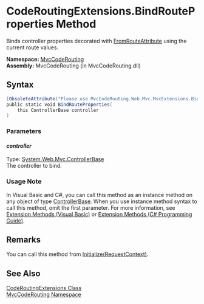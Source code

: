 CodeRoutingExtensions.BindRouteProperties Method
================================================
Binds controller properties decorated with [FromRouteAttribute][1] using the current route values.

**Namespace:** [MvcCodeRouting][2]  
**Assembly:** MvcCodeRouting (in MvcCodeRouting.dll)

Syntax
------

```csharp
[ObsoleteAttribute("Please use MvcCodeRouting.Web.Mvc.MvcExtensions.BindRouteProperties(ControllerBase) instead.")]
public static void BindRouteProperties(
	this ControllerBase controller
)
```

### Parameters

#### *controller*
Type: [System.Web.Mvc.ControllerBase][3]  
The controller to bind.

### Usage Note
In Visual Basic and C#, you can call this method as an instance method on any object of type [ControllerBase][3]. When you use instance method syntax to call this method, omit the first parameter. For more information, see [Extension Methods (Visual Basic)][4] or [Extension Methods (C# Programming Guide)][5].

Remarks
-------
You can call this method from [Initialize(RequestContext)][6].

See Also
--------
[CodeRoutingExtensions Class][7]  
[MvcCodeRouting Namespace][2]  

[1]: ../FromRouteAttribute/README.md
[2]: ../README.md
[3]: http://msdn.microsoft.com/en-us/library/dd504950
[4]: http://msdn.microsoft.com/en-us/library/bb384936.aspx
[5]: http://msdn.microsoft.com/en-us/library/bb383977.aspx
[6]: http://msdn.microsoft.com/en-us/library/dd470361
[7]: README.md